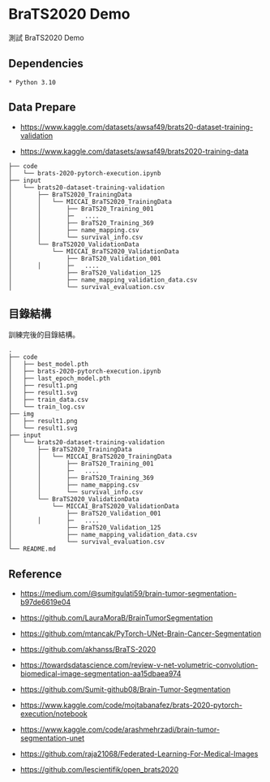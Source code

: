 # BraTS2020 Demo

測試 BraTS2020 Demo

## Dependencies

```
* Python 3.10
```

## Data Prepare

- https://www.kaggle.com/datasets/awsaf49/brats20-dataset-training-validation

- https://www.kaggle.com/datasets/awsaf49/brats2020-training-data

```
├── code
│   └── brats-2020-pytorch-execution.ipynb
├── input
│   └── brats20-dataset-training-validation
│       ├── BraTS2020_TrainingData
│       │   └── MICCAI_BraTS2020_TrainingData
│       │       ├── BraTS20_Training_001
│       │       ├─   ....
│       │       ├── BraTS20_Training_369
│       │       ├── name_mapping.csv
│       │       └── survival_info.csv
│       └── BraTS2020_ValidationData
│           └── MICCAI_BraTS2020_ValidationData
│               ├── BraTS20_Validation_001
│       │       ├─   ....
│               ├── BraTS20_Validation_125
│               ├── name_mapping_validation_data.csv
│               └── survival_evaluation.csv

```

## 目錄結構

訓練完後的目錄結構。

```
.
├── code
│   ├── best_model.pth
│   ├── brats-2020-pytorch-execution.ipynb
│   ├── last_epoch_model.pth
│   ├── result1.png
│   ├── result1.svg
│   ├── train_data.csv
│   └── train_log.csv
├── img
│   ├── result1.png
│   └── result1.svg
├── input
│   └── brats20-dataset-training-validation
│       ├── BraTS2020_TrainingData
│       │   └── MICCAI_BraTS2020_TrainingData
│       │       ├── BraTS20_Training_001
│       │       ├─   ....
│       │       ├── BraTS20_Training_369
│       │       ├── name_mapping.csv
│       │       └── survival_info.csv
│       └── BraTS2020_ValidationData
│           └── MICCAI_BraTS2020_ValidationData
│               ├── BraTS20_Validation_001
│       │       ├─   ....
│               ├── BraTS20_Validation_125
│               ├── name_mapping_validation_data.csv
│               └── survival_evaluation.csv
└── README.md
```

## Reference

- https://medium.com/@sumitgulati59/brain-tumor-segmentation-b97de6619e04

- https://github.com/LauraMoraB/BrainTumorSegmentation

- https://github.com/mtancak/PyTorch-UNet-Brain-Cancer-Segmentation

- https://github.com/akhanss/BraTS-2020

- https://towardsdatascience.com/review-v-net-volumetric-convolution-biomedical-image-segmentation-aa15dbaea974

- https://github.com/Sumit-github08/Brain-Tumor-Segmentation

- https://www.kaggle.com/code/mojtabanafez/brats-2020-pytorch-execution/notebook

- https://www.kaggle.com/code/arashmehrzadi/brain-tumor-segmentation-unet

- https://github.com/raja21068/Federated-Learning-For-Medical-Images

- https://github.com/lescientifik/open_brats2020


